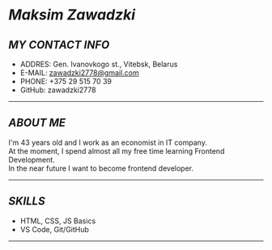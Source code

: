 # ***Maksim Zawadzki*** 

## _MY CONTACT INFO_

* ADDRES: Gen. Ivanovkogo st., Vitebsk, Belarus
* E-MAIL: zawadzki2778@gmail.com
* PHONE: +375 29 515 70 39 
* GitHub: zawadzki2778
***

## _ABOUT ME_
I'm 43 years old and I work as an economist in IT company.<br>
At the moment, I spend almost all my free time learning Frontend Development.</br>
In the near future I want to become frontend  developer.
***

## _SKILLS_
* HTML, CSS, JS Basics
* VS Code, Git/GitHub
***
